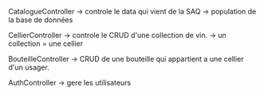 CatalogueController 
-> controle le data qui vient de la SAQ
-> population de la base de données

CellierController 
-> controle le CRUD d'une collection de vin. 
-> un collection = une cellier

BouteilleController
-> CRUD de une bouteille qui appartient a une cellier d'un usager. 

AuthController
-> gere les utilisateurs


